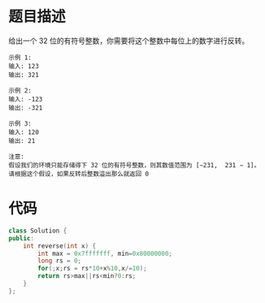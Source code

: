 # 题目描述
给出一个 32 位的有符号整数，你需要将这个整数中每位上的数字进行反转。
```
示例 1:
输入: 123
输出: 321

示例 2:
输入: -123
输出: -321

示例 3:
输入: 120
输出: 21

注意:
假设我们的环境只能存储得下 32 位的有符号整数，则其数值范围为 [−231,  231 − 1]。请根据这个假设，如果反转后整数溢出那么就返回 0
```
# 代码
```c++
class Solution {
public:
    int reverse(int x) {
        int max = 0x7fffffff, min=0x80000000;
        long rs = 0;
        for(;x;rs = rs*10+x%10,x/=10);
        return rs>max||rs<min?0:rs;
    }
};
```